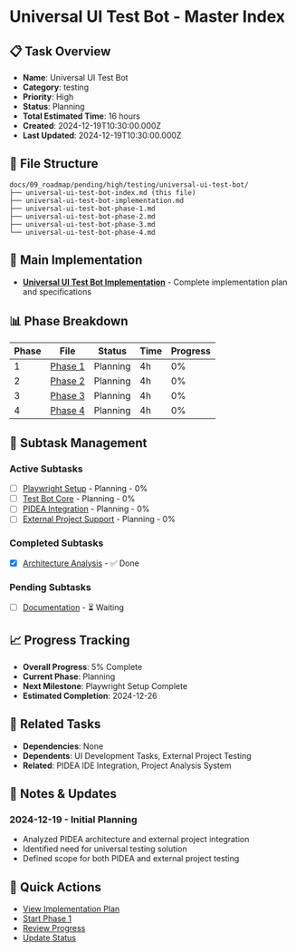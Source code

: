 # Universal UI Test Bot - Master Index

## 📋 Task Overview
- **Name**: Universal UI Test Bot
- **Category**: testing
- **Priority**: High
- **Status**: Planning
- **Total Estimated Time**: 16 hours
- **Created**: 2024-12-19T10:30:00.000Z
- **Last Updated**: 2024-12-19T10:30:00.000Z

## 📁 File Structure
```
docs/09_roadmap/pending/high/testing/universal-ui-test-bot/
├── universal-ui-test-bot-index.md (this file)
├── universal-ui-test-bot-implementation.md
├── universal-ui-test-bot-phase-1.md
├── universal-ui-test-bot-phase-2.md
├── universal-ui-test-bot-phase-3.md
└── universal-ui-test-bot-phase-4.md
```

## 🎯 Main Implementation
- **[Universal UI Test Bot Implementation](./universal-ui-test-bot-implementation.md)** - Complete implementation plan and specifications

## 📊 Phase Breakdown
| Phase | File | Status | Time | Progress |
|-------|------|--------|------|----------|
| 1 | [Phase 1](./universal-ui-test-bot-phase-1.md) | Planning | 4h | 0% |
| 2 | [Phase 2](./universal-ui-test-bot-phase-2.md) | Planning | 4h | 0% |
| 3 | [Phase 3](./universal-ui-test-bot-phase-3.md) | Planning | 4h | 0% |
| 4 | [Phase 4](./universal-ui-test-bot-phase-4.md) | Planning | 4h | 0% |

## 🔄 Subtask Management
### Active Subtasks
- [ ] [Playwright Setup](./universal-ui-test-bot-phase-1.md) - Planning - 0%
- [ ] [Test Bot Core](./universal-ui-test-bot-phase-2.md) - Planning - 0%
- [ ] [PIDEA Integration](./universal-ui-test-bot-phase-3.md) - Planning - 0%
- [ ] [External Project Support](./universal-ui-test-bot-phase-4.md) - Planning - 0%

### Completed Subtasks
- [x] [Architecture Analysis](./universal-ui-test-bot-implementation.md) - ✅ Done

### Pending Subtasks
- [ ] [Documentation](./universal-ui-test-bot-implementation.md) - ⏳ Waiting

## 📈 Progress Tracking
- **Overall Progress**: 5% Complete
- **Current Phase**: Planning
- **Next Milestone**: Playwright Setup Complete
- **Estimated Completion**: 2024-12-26

## 🔗 Related Tasks
- **Dependencies**: None
- **Dependents**: UI Development Tasks, External Project Testing
- **Related**: PIDEA IDE Integration, Project Analysis System

## 📝 Notes & Updates
### 2024-12-19 - Initial Planning
- Analyzed PIDEA architecture and external project integration
- Identified need for universal testing solution
- Defined scope for both PIDEA and external project testing

## 🚀 Quick Actions
- [View Implementation Plan](./universal-ui-test-bot-implementation.md)
- [Start Phase 1](./universal-ui-test-bot-phase-1.md)
- [Review Progress](#progress-tracking)
- [Update Status](#notes--updates)

